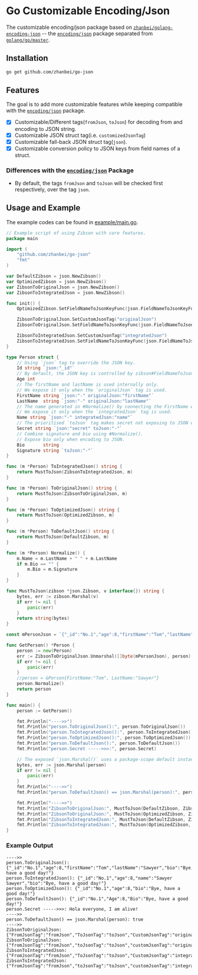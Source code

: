 # Go Customizable Encoding/Json

<!-- > 2018-04-08T19:54:12+0800 -->

The customizable encoding/json package based on [`zhanbei/golang-encoding-json`][project-upstream] -- the [`encoding/json`][package-encoding-json] package separated from [`golang/go/master`][github-golang-go].

## Installation

```bash
go get github.com/zhanbei/go-json
```

## Features

The goal is to add more customizable features while keeping compatible with the [`encoding/json`][package-encoding-json] package.

- [x] Customizable/Different tags(`fromJson`, `toJson`) for decoding from and encoding to JSON string.
- [x] Customizable JSON struct tag(i.e. `customizedJsonTag`)
- [x] Customizable fall-back JSON struct tag(`json`).
- [x] Customizable conversion policy to JSON keys from field names of a struct.

### Differences with the [`encoding/json`][package-encoding-json] Package

- By default, the tags `fromJson` and `toJson` will be checked first respectively, over the tag `json`.

## Usage and Example

The example codes can be found in [example/main.go](example/main.go).

```go
// Example script of using Zibson with core features.
package main

import (
	"github.com/zhanbei/go-json"
	"fmt"
)

var DefaultZibson = json.NewZibson()
var OptimizedZibson = json.NewZibson()
var ZibsonToOriginalJson = json.NewZibson()
var ZibsonToIntegratedJson = json.NewZibson()

func init() {
	OptimizedZibson.SetFieldNameToJsonKeyFunc(json.FieldNameToJsonKeyFuncLowerInitialLetter)

	ZibsonToOriginalJson.SetCustomJsonTag("originalJson")
	ZibsonToOriginalJson.SetFieldNameToJsonKeyFunc(json.FieldNameToJsonKeyFuncLowerInitialLetter)

	ZibsonToIntegratedJson.SetCustomJsonTag("integratedJson")
	ZibsonToIntegratedJson.SetFieldNameToJsonKeyFunc(json.FieldNameToJsonKeyFuncLowerInitialLetter)
}

type Person struct {
	// Using `json` tag to override the JSON key.
	Id string `json:"_id"`
	// By default, the JSON key is controlled by zibson#FieldNameToJsonKeyFunc.
	Age int
	// The firstName and lastName is used internally only.
	// We expose it only when the `originalJson` tag is used.
	FirstName string `json:"-" originalJson:"firstName"`
	LastName  string `json:"-" originalJson:"lastName"`
	// The name generated in #Normalize() by connecting the FirstName with the LastName.
	// We expose it only when the `integratedJson` tag is used.
	Name string `json:"-" integratedJson:"name"`
	// The prioritised `toJson` tag makes secret not exposing to JSON when encoding.
	Secret string `json:"secret" toJson:"-"`
	// Combine signature and bio using #Normalize().
	// Expose bio only when encoding to JSON.
	Bio       string
	Signature string `toJson:"-"`
}

func (m *Person) ToIntegratedJson() string {
	return MustToJson(ZibsonToIntegratedJson, m)
}

func (m *Person) ToOriginalJson() string {
	return MustToJson(ZibsonToOriginalJson, m)
}

func (m *Person) ToOptimizedJson() string {
	return MustToJson(OptimizedZibson, m)
}

func (m *Person) ToDefaultJson() string {
	return MustToJson(DefaultZibson, m)
}

func (m *Person) Normalize() {
	m.Name = m.LastName + " " + m.LastName
	if m.Bio == "" {
		m.Bio = m.Signature
	}
}

func MustToJson(zibson *json.Zibson, v interface{}) string {
	bytes, err := zibson.Marshal(v)
	if err != nil {
		panic(err)
	}
	return string(bytes)
}

const mPersonJson = `{"_id":"No.1","age":8,"firstName":"Tom","lastName":"Sawyer","secret":"Hola everyone, I am alive!","signature":"Bye, have a good day!"}`

func GetPerson() *Person {
	person := new(Person)
	err := ZibsonToOriginalJson.Unmarshal([]byte(mPersonJson), person)
	if err != nil {
		panic(err)
	}
	//person = &Person{FirstName:"Tom", LastName:"Sawyer"}
	person.Normalize()
	return person
}

func main() {
	person := GetPerson()

	fmt.Println("---->>")
	fmt.Println("person.ToOriginalJson():", person.ToOriginalJson())
	fmt.Println("person.ToIntegratedJson():", person.ToIntegratedJson())
	fmt.Println("person.ToOptimizedJson():", person.ToOptimizedJson())
	fmt.Println("person.ToDefaultJson():", person.ToDefaultJson())
	fmt.Println("person.Secret ----->>>:", person.Secret)

	// The exposed `json.Marshal()` uses a package-scope default instance of Zibson.
	bytes, err := json.Marshal(person)
	if err != nil {
		panic(err)
	}
	fmt.Println("---->>")
	fmt.Println("person.ToDefaultJson() == json.Marshal(person):", person.ToDefaultJson() == string(bytes))

	fmt.Println("---->>")
	fmt.Println("ZibsonToOriginalJson:", MustToJson(DefaultZibson, ZibsonToOriginalJson))
	fmt.Println("ZibsonToOriginalJson:", MustToJson(OptimizedZibson, ZibsonToOriginalJson))
	fmt.Println("ZibsonToIntegratedJson:", MustToJson(DefaultZibson, ZibsonToIntegratedJson))
	fmt.Println("ZibsonToIntegratedJson:", MustToJson(OptimizedZibson, ZibsonToIntegratedJson))
}
```

### Example Output

```text
---->>
person.ToOriginalJson(): {"_id":"No.1","age":8,"firstName":"Tom","lastName":"Sawyer","bio":"Bye, have a good day!"}
person.ToIntegratedJson(): {"_id":"No.1","age":8,"name":"Sawyer Sawyer","bio":"Bye, have a good day!"}
person.ToOptimizedJson(): {"_id":"No.1","age":8,"bio":"Bye, have a good day!"}
person.ToDefaultJson(): {"_id":"No.1","Age":8,"Bio":"Bye, have a good day!"}
person.Secret ----->>>: Hola everyone, I am alive!
---->>
person.ToDefaultJson() == json.Marshal(person): true
---->>
ZibsonToOriginalJson: {"FromJsonTag":"fromJson","ToJsonTag":"toJson","CustomJsonTag":"originalJson","DefaultJsonTag":"json"}
ZibsonToOriginalJson: {"fromJsonTag":"fromJson","toJsonTag":"toJson","customJsonTag":"originalJson","defaultJsonTag":"json"}
ZibsonToIntegratedJson: {"FromJsonTag":"fromJson","ToJsonTag":"toJson","CustomJsonTag":"integratedJson","DefaultJsonTag":"json"}
ZibsonToIntegratedJson: {"fromJsonTag":"fromJson","toJsonTag":"toJson","customJsonTag":"integratedJson","defaultJsonTag":"json"}
```


[github-golang-go]: https://github.com/golang/go "Go Source Code"
[package-encoding-json]: https://github.com/golang/go/tree/master/src/encoding/json "Go Package `encoding/json`"
[project-upstream]: https://github.com/zhanbei/golang-encoding-json "Project Upstream: Separated `encoding/json` Package"
